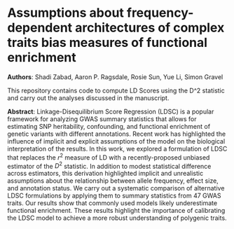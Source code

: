 # Assumptions about frequency-dependent architectures of complex traits bias measures of functional enrichment

**Authors**: Shadi Zabad, Aaron P. Ragsdale, Rosie Sun, Yue Li, Simon Gravel

This repository contains code to compute LD Scores using the D^2 
statistic and carry out the analyses discussed in the manuscript.

**Abstract**:
Linkage-Disequilibrium Score Regression (LDSC) is a popular framework for analyzing GWAS summary statistics that allows
for estimating SNP heritability, confounding, and functional 
enrichment of genetic variants with different annotations. 
Recent work has highlighted the influence of implicit and 
explicit assumptions of the model on the biological interpretation 
of the results. In this work, we explored a formulation of 
LDSC that replaces the $r^2$ measure of LD with a 
recently-proposed unbiased estimator of the $D^2$ statistic. 
In addition to modest statistical difference across estimators, 
this derivation highlighted implicit and unrealistic assumptions 
about the relationship between allele frequency, 
effect size, and annotation status. We carry out a systematic 
comparison of alternative LDSC formulations by applying them 
to summary statistics from 47 GWAS traits. Our results show that 
commonly used models likely underestimate functional enrichment. 
These results highlight the importance of calibrating the 
LDSC model to achieve a more robust understanding of polygenic traits.


